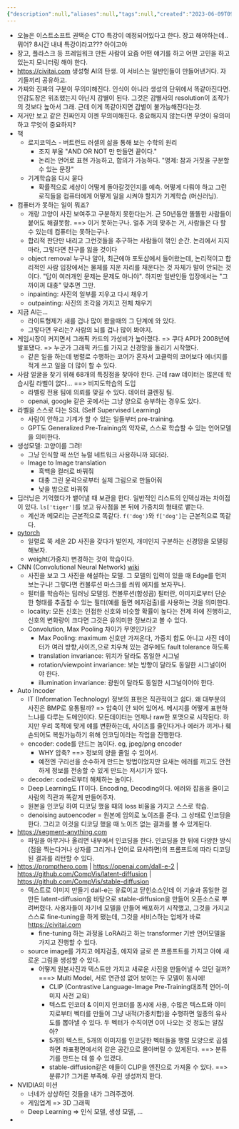 ```yaml
---
{"description":null,"aliases":null,"tags":null,"created":"2023-06-09T09:03:04","updated":"2023-07-15T21:30:22","title":"20230609 estsoft {권택순CTO}","dg-publish":true,"permalink":"/docs/20230609 estsoft {권택순CTO}/","dgPassFrontmatter":true}
---
```


- 오늘은 이스트소프트 권택순 CTO 특강이 예정되어있다고 한다. 장고 해야하는데.. 뭐어? 8시간 내내 특강이라고??? 아이고야
- 장고, 플라스크 등 프레임워크 만든 사람이 요즘 어떤 얘기를 하고 어떤 고민을 하고 있는지 모니터링 해야 한다.
- https://civitai.com 생성형 AI의 탄생. 이 서비스는 일반인들이 만들어낸거다. 자기들끼리 공유하고. 
- 가짜와 진짜의 구분이 무의미해진다. 인식이 아니라 생성의 단위에서 똑같아진다면. 인감도장은 위조했는지 아닌지 감별이 된다. 그것은 감별사의 resolution이 조작가의 것보다 높아서 그래. 근데 이게 똑같아지면 감별이 불가능해진다는것.
- 저거만 보고 같은 진짜인지 이젠 무의미해진다. 중요해지지 않는다면 무엇이 유의미하고 무엇이 중요하지? 
- 책
	- 로지코믹스 - 버트런드 러셀의 삶을 통해 보는 수학의 원리
		- 조지 부울 "AND OR NOT 만 만들면 끝이다."
		- 논리는 언어로 표현 가능하고, 합의가 가능하다. "명제: 참과 거짓을 구분할 수 있는 문장"
	- 기계학습을 다시 묻다
		- 확률적으로 세상이 어떻게 돌아갈것인지를 예측. 어떻게 다뤄야 하고 그런 로직들을 컴퓨터에게 어떻게 일을 시켜야 할지가 기계학습 (머신러닝).
- 컴퓨터가 못하는 일이 뭐죠?
	- 개랑 고양이 사진 보여주고 구분하지 못한다는거. 근 50년동안 똘똘한 사람들이 붙어도 해결못함. ==> 이거 못하는구나. 얼추 거의 맞추는 거, 사람들은 다 할 수 있는데 컴퓨터는 못하는구나.
	- 합리적 판단만 내리고 그런것들을 추구하는 사람들이 꺾인 순간. 논리에서 지지마라, 그렇다면 친구를 잃을 것이다
	- object removal 누구나 알아, 최근에야 포토샵에서 들어왔는데, 논리적이고 합리적인 사람 입장에서는 물체를 지운 자리를 채운다는 것 자체가 말이 안되는 것이다. "답이 여러개인 문제는 문제도 아니야". 하지만 일반인들 입장에서는 "그까이꺼 대충" 맞추면 그만.
	- inpainting: 사진의 일부를 지우고 다시 채우기
	- outpainting: 사진의 조각을 가지고 전체 채우기
- 지금 AI는...
	- 라이트형제가 새를 겁나 많이 봤을때의 그 단계에 와 있다.
	- 그렇다면 우리는? 사람의 뇌를 겁나 많이 봐야지.
- 게임시장이 커지면서 그래픽 카드의 가성비가 높아졌다. => 쿠다 API가 2008년에 발표됐다. => 누군가 그래픽 카드를 가지고 신경망을 돌리기 시작했다.
	- 같은 일을 하는데 병렬로 수행하는 코어가 혼자서 고클럭의 코어보다 에너지를 적게 쓰고 일을 더 많이 할 수 있다.
- 사람 얼굴을 찾기 위해 68개의 특징점을 찾아야 한다. 근데 raw 데이터는 많은데 학습시킬 라벨이 없다... ==> 비지도학습의 도입 
	- 라벨링 전용 팀에 의뢰를 맞길 수 있다. 데이터 클렌징 팀.
	- openai, google 같은 곳에서는 그냥 양으로 승부하는 경우도 있다. 
- 라벨을 스스로 다는 SSL (Self Supervised Learning)
	- 사람이 안하고 기계가 할 수 있는 일들부터 pre-training.
	- GPT도 Generalized Pre-Training의 약자로, 스스로 학습할 수 있는 언어모델을 의미한다.
- 생성모델: 고양이를 그려!
	- 그냥 인식할 때 쓰던 뉴럴 네트워크 사용하니까 되더라.
	- Image to Image translation
		- 흑백을 컬러로 바꿔줘
		- 대충 그린 윤곽으로부터 실제 그림으로 만들어줘
		- 낮을 밤으로 바꿔줘
- 딥러닝은 기억했다가 뱉어낼 때 보관을 한다. 일반적인 리스트의 인덱싱과는 차이점이 있다. `ls['tiger']`를 보고 유사점을 본 뒤에 가중치의 형태로 뱉는다. 
	- 계산과 메모리는 근본적으로 똑같다. `f('dog')`와 `f['dog']`는 근본적으로 똑같다.
- [pytorch](https://pytorch.org/tutorials/beginner/transfer_learning_tutorial.html)
	- 일렬로 쭉 세운 2D 사진을 갖다가 벌인지, 개미인지 구분하는 신경망을 모델링해보자.  
	- weight(가중치) 변경하는 것이 학습이다.
- CNN (Convolutional Neural Network) [wiki](https://ko.wikipedia.org/wiki/%ED%95%A9%EC%84%B1%EA%B3%B1_%EC%8B%A0%EA%B2%BD%EB%A7%9D)
	- 사진을 보고 그 사진을 해설하는 모델. 그 모델의 입력이 있을 때 Edge를 먼저 보는구나! 그렇다면 컨볼루션 마스크를 씌워 에지를 보자꾸나.
	- 필터를 학습하는 딥러닝 모델임. 컨볼루션(합성곱) 필터란, 이미지로부터 단순한 형태를 추출할 수 있는 필터(예를 들면 에지검출)를 사용하는 것을 의미한다.
	- locality: 모든 신호는 인접한 신호와 비슷할 확률이 높다는 전제 하에 진행하고, 신호의 변화량이 크다면 그것은 유의미한 정보라고 볼 수 있다.
	- Convolution, Max Pooling 차이가 무엇인가요?
		- Max Pooling: maximum 신호만 가져온다, 가중치 합도 아니고 사진 데이터가 여러 방향,사이즈,으로 치우쳐 있는 경우에도 fault tolerance 하도록 
		- translation invariance: 위치가 달라도 동일한 시그널
		- rotation/viewpoint invariance: 보는 방향이 달라도 동일한 시그널이어야 한다.
		- illumination invariance: 광원이 달라도 동일한 시그널이어야 한다.
- Auto Incoder
	- IT (Information Technology) 정보의 표현은 직관적이고 쉽다. 왜 대부분의 사진은 BMP로 유통될까? => 압축이 안 되어 있어서. 메시지를 어떻게 표현하느냐를 다루는 도메인이다. 모든데이터는 언제나 raw한 포맷으로 시작된다. 하지만 우리 목적에 맞게 얘를 변환하는데, 사이즈를 줄인다거나 에러가 끼거나 훼손되어도 복원가능하기 위해 인코딩이라는 작업을 진행한다. 
	- encoder: code를 만드는 놈이다. eg, jpeg/png encoder
		- WHY 압축? ==> 정보의 양을 줄일 수 있어서.
		- 예전엔 구리선을 순수하게 만드는 방법이었지만 요새는 에러를 끼고도 안전하게 정보를 전송할 수 있게 만드는 저시기가 있다.
	- decoder: code로부터 해체하는 놈이다. 
	- Deep Learning도 IT이다. Encoding, Decoding이다. 에러와 잡음을 줄이고 사람의 직관과 똑같게 만들어주자.
	- 원본을 인코딩 하여 디코딩 했을 때의 loss 비율을 가지고 스스로 학습.
	- denoising autoencoder = 원본에 임의로 노이즈를 준다. 그 상태로 인코딩을 한다. 그리고 이것을 디코딩 했을 때 노이즈 없는 결과를 볼 수 있게된다.
- https://segment-anything.com
	- 파일을 아무거나 올리면 내부에서 인코딩을 한다. 인코딩을 한 뒤에 다양한 방식 (점을 찍는다거나 상자를 그리거나 언어로 묘사하면)의 프롬프트에 따라 디코딩 된 결과를 리턴할 수 있다.
- https://prompthero.com | https://openai.com/dall-e-2 | https://github.com/CompVis/latent-diffusion | https://github.com/CompVis/stable-diffusion
	- 텍스트로 이미지 만들기 dall-e는 유료이고 닫힌소스인데 이 기술과 동일한 걸 만든 latent-diffusion을 바탕으로 stable-diffusion을 만들어 오픈소스로 뿌려버렸다. 사용자들이 자기네 모델을 만들어 배포하기 시작했고, 그것을 가지고 스스로 fine-tuning을 하게 됐는데, 그것을 서비스하는 업체가 바로 https://civitai.com
		- fine-tuning 하는 과정을 LoRA라고 하는 transformer 기반 언어모델을 가지고 진행할 수 있다.
	- source image를 가지고 에지검출, 에지와 글로 쓴 프롬프트를 가지고 아예 새로운 그림을 생성할 수 있다.
		- 어떻게 원본사진과 텍스트만 가지고 새로운 사진을 만들어낼 수 있던 걸까? ===> Multi Model, 서로 연관성 없어 보이는 두 모델이 동시에!
			- CLIP (Contrastive Language-Image Pre-Training대조적 언어-이미지 사전 교육) 
			- 텍스트 인코더 & 이미지 인코더를 동시에 사용, 수많은 텍스트와 이미지로부터 벡터를 만들어 그냥 내적(가중치합)을 수행하면 일종의 유사도를 뽑아낼 수 있다. 두 벡터가 수직이면 0이 나오는 것 정도는 알잖아? 
			- 5개의 텍스트, 5개의 이미지를 인코딩한 벡터들을 행렬 모양으로 곱셈하면 좌표평면에서의 같은 공간으로 몰아버릴 수 있게된다. ==> 분류기를 만드는 데 쓸 수 있겠다.
			- stable-diffusion같은 애들이 CLIP을 엔진으로 가져올 수 있다. ==> 분류기? 그거론 부족해. 우린 생성까지 한다.
- NVIDIA의 미션
	- 너네가 상상하던 것들을 내가 그려주겠어.
	- 게임업계 => 3D 그래픽
	- Deep Learning => 인식 모델, 생성 모델, ...
- 
